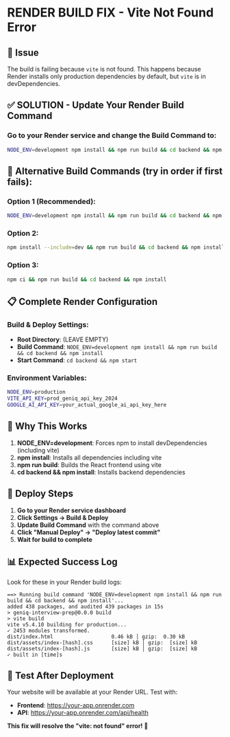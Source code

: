 # RENDER BUILD FIX - Vite Not Found Error

## 🚨 Issue
The build is failing because `vite` is not found. This happens because Render installs only production dependencies by default, but `vite` is in devDependencies.

## ✅ SOLUTION - Update Your Render Build Command

### Go to your Render service and change the Build Command to:

```bash
NODE_ENV=development npm install && npm run build && cd backend && npm install
```

## 🔧 Alternative Build Commands (try in order if first fails):

### Option 1 (Recommended):
```bash
NODE_ENV=development npm install && npm run build && cd backend && npm install
```

### Option 2:
```bash
npm install --include=dev && npm run build && cd backend && npm install
```

### Option 3:
```bash
npm ci && npm run build && cd backend && npm install
```

## 📋 Complete Render Configuration

### Build & Deploy Settings:
- **Root Directory**: (LEAVE EMPTY)
- **Build Command**: `NODE_ENV=development npm install && npm run build && cd backend && npm install`
- **Start Command**: `cd backend && npm start`

### Environment Variables:
```bash
NODE_ENV=production
VITE_API_KEY=prod_geniq_api_key_2024
GOOGLE_AI_API_KEY=your_actual_google_ai_api_key_here
```

## 🎯 Why This Works

1. **NODE_ENV=development**: Forces npm to install devDependencies (including vite)
2. **npm install**: Installs all dependencies including vite
3. **npm run build**: Builds the React frontend using vite
4. **cd backend && npm install**: Installs backend dependencies

## 🚀 Deploy Steps

1. **Go to your Render service dashboard**
2. **Click Settings → Build & Deploy**
3. **Update Build Command** with the command above
4. **Click "Manual Deploy" → "Deploy latest commit"**
5. **Wait for build to complete**

## 📊 Expected Success Log

Look for these in your Render build logs:
```
==> Running build command 'NODE_ENV=development npm install && npm run build && cd backend && npm install'...
added 438 packages, and audited 439 packages in 15s
> geniq-interview-prep@0.0.0 build
> vite build
vite v5.4.10 building for production...
✓ 2453 modules transformed.
dist/index.html                   0.46 kB │ gzip:  0.30 kB
dist/assets/index-[hash].css      [size] kB │ gzip:  [size] kB
dist/assets/index-[hash].js       [size] kB │ gzip:  [size] kB
✓ built in [time]s
```

## 🧪 Test After Deployment

Your website will be available at your Render URL. Test with:
- **Frontend**: https://your-app.onrender.com
- **API**: https://your-app.onrender.com/api/health

**This fix will resolve the "vite: not found" error! 🚀**